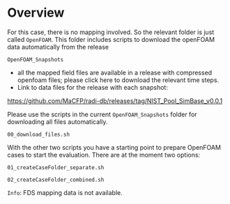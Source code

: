 
# Overview

For this case, there is no mapping involved. So the relevant folder is just called `OpenFOAM`.
This folder includes scripts to download the openFOAM data automatically from the release

`OpenFOAM_Snapshots`
  - all the mapped field files are available in a release with compressed openfoam files; please click here to download the relevant time steps.
  - Link to data files for the release with each snapshot:
  
https://github.com/MaCFP/radi-db/releases/tag/NIST_Pool_SimBase_v0.0.1

Please use the scripts in the current `OpenFOAM_Snapshots` folder for downloading all files automatically.

```00_download_files.sh```

With the other two scripts you have a starting point to prepare OpenFOAM cases to start the evaluation. There are at the moment two options:

```01_createCaseFolder_separate.sh```

```02_createCaseFolder_combined.sh```


`Info`: FDS mapping data is not available. 
